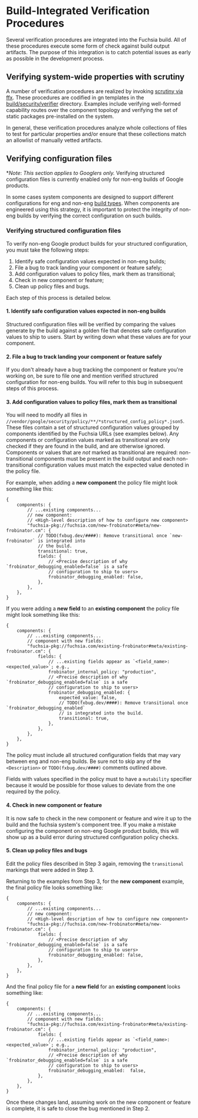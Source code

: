 # Build-Integrated Verification Procedures

Several verification procedures are integrated into the Fuchsia build. All of these procedures
execute some form of check against build output artifacts. The purpose of this integration is to
catch potential issues as early as possible in the development process.

## Verifying system-wide properties with scrutiny

A number of verification procedures are realized by invoking [scrutiny via ffx][ffx-scrutiny].
These procedures are codified in gn templates in the [build/security/verifier][scrutiny-verifiers]
directory. Examples include verifying well-formed capability routes over the component topology and
verifying the set of static packages pre-installed on the system.

In general, these verification procedures analyze whole collections of files to test for particular
properties and/or ensure that these collections match an allowlist of manually vetted artifacts.

## Verifying configuration files

**Note*: _This section applies to Googlers only._ Verifying structured configuration files is
currently enabled only for non-eng builds of Google products.

In some cases system components are designed to support different configurations for eng and non-eng
[build types][build-types]. When components are engineered using this strategy, it is important to
protect the integrity of non-eng builds by verifying the correct configuration on such builds.

### Verifying structured configuration files

To verify non-eng Google product builds for your structured configuration, you must take the
following steps:

1. Identify safe configuration values expected in non-eng builds;
1. File a bug to track landing your component or feature safely;
1. Add configuration values to policy files, mark them as transitional;
1. Check in new component or feature;
1. Clean up policy files and bugs.

Each step of this process is detailed below.

#### 1. Identify safe configuration values expected in non-eng builds

Structured configuration files will be verified by comparing the values generate by the build
against a golden file that denotes safe configuration values to ship to users. Start by writing
down what these values are for your component.

#### 2. File a bug to track landing your component or feature safely

If you don't already have a bug tracking the component or feature you're working on, be sure to file
one and mention verified structured configuration for non-eng builds. You will refer to this bug
in subsequent steps of this process.

#### 3. Add configuration values to policy files, mark them as transitional

You will need to modify all files in
`//vendor/google/security/policy/**/*structured_config_policy*.json5`. These files contain a set of
structured configuration values grouped by components identified by the Fuchsia URLs (see examples
below). Any components or configuration values marked as transitional are only checked if they are
found in the build, and are otherwise ignored. Components or values that are _not_ marked as
transitional are required: non-transitional components must be present in the build output and
each non-transitional configuration values must match the expected value denoted in the policy
file.

For example, when adding a **new component** the policy file might look something like this:

```json5
{
    components: {
        // ...existing components...
        // new component:
        // <High-level description of how to configure new component>
        "fuchsia-pkg://fuchsia.com/new-frobinator#meta/new-frobinator.cm": {
            // TODO(fxbug.dev/####): Remove transitional once `new-frobinator` is integrated into
            // the build.
            transitional: true,
            fields: {
                // <Precise description of why `frobinator_debugging_enabled=false` is a safe
                // configuration to ship to users>
                frobinator_debugging_enabled: false,
            },
        },
    },
}
```

If you were adding a **new field** to an **existing component** the policy file might look
something like this:

```json5
{
    components: {
        // ...existing components...
        // component with new fields:
        "fuchsia-pkg://fuchsia.com/existing-frobinator#meta/existing-frobinator.cm": {
            fields: {
                // ...existing fields appear as `<field_name>: <expected_value>`; e.g.,
                frobinator_internal_policy: "production",
                // <Precise description of why `frobinator_debugging_enabled=false` is a safe
                // configuration to ship to users>
                frobinator_debugging_enabled: {
                    expected_value: false,
                    // TODO(fxbug.dev/####): Remove transitional once `frobinator_debugging_enabled`
                    // is integrated into the build.
                    transitional: true,
                },
            },
        },
    },
}
```

The policy must include all structured configuration fields that may vary between eng and non-eng
builds. Be sure not to skip any of the `<Description>` or `TODO(fxbug.dev/####)` comments outlined
above.

Fields with values specified in the policy must to have a `mutability` specifier because it would be
possible for those values to deviate from the one required by the policy.

#### 4. Check in new component or feature

It is now safe to check in the new component or feature and wire it up to the build and the fuchsia
system's component tree. If you make a mistake configuring the component on non-eng Google product
builds, this will show up as a build error during structured configuration policy checks.

#### 5. Clean up policy files and bugs

Edit the policy files described in Step 3 again, removing the `transitional` markings that were
added in Step 3.

Returning to the examples from Step 3, for the **new component** example, the final policy file
looks something like:


```json5
{
    components: {
        // ...existing components...
        // new component:
        // <High-level description of how to configure new component>
        "fuchsia-pkg://fuchsia.com/new-frobinator#meta/new-frobinator.cm": {
            fields: {
                // <Precise description of why `frobinator_debugging_enabled=false` is a safe
                // configuration to ship to users>
                frobinator_debugging_enabled: false,
            },
        },
    },
}
```

And the final policy file for a **new field** for an **existing component** looks something like:

```json5
{
    components: {
        // ...existing components...
        // component with new fields:
        "fuchsia-pkg://fuchsia.com/existing-frobinator#meta/existing-frobinator.cm": {
            fields: {
                // ...existing fields appear as `<field_name>: <expected_value>`; e.g.,
                frobinator_internal_policy: "production",
                // <Precise description of why `frobinator_debugging_enabled=false` is a safe
                // configuration to ship to users>
                frobinator_debugging_enabled:  false,
            },
        },
    },
}
```

Once these changes land, assuming work on the new component or feature is complete, it is safe to
close the bug mentioned in Step 2.

<!-- TODO(fxbug.dev/104819): Link to fxbug.dev page when better documentation is available.  -->
[build-types]: /docs/contribute/governance/rfcs/0115_build_types.md
[ffx-scrutiny]: https://fuchsia.dev/reference/tools/sdk/ffx#scrutiny
[scrutiny-verifiers]: https://cs.opensource.google/fuchsia/fuchsia/+/main:build/security/verifier/
